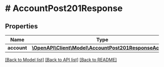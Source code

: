 # # AccountPost201Response

## Properties

Name | Type | Description | Notes
------------ | ------------- | ------------- | -------------
**account** | [**\OpenAPI\Client\Model\AccountPost201ResponseAccount**](AccountPost201ResponseAccount.md) |  | [optional]

[[Back to Model list]](../../README.md#models) [[Back to API list]](../../README.md#endpoints) [[Back to README]](../../README.md)

